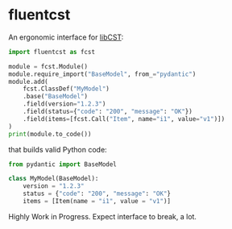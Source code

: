 # fluentcst

An ergonomic interface for [libCST](https://github.com/Instagram/LibCST):

```py
import fluentcst as fcst

module = fcst.Module()
module.require_import("BaseModel", from_="pydantic")
module.add(
    fcst.ClassDef("MyModel")
    .base("BaseModel")
    .field(version="1.2.3")
    .field(status={"code": "200", "message": "OK"})
    .field(items=[fcst.Call("Item", name="i1", value="v1")])
)
print(module.to_code())
```

that builds valid Python code:

```py
from pydantic import BaseModel

class MyModel(BaseModel):
    version = "1.2.3"
    status = {"code": "200", "message": "OK"}
    items = [Item(name = "i1", value = "v1")]
```

Highly Work in Progress. Expect interface to break, a lot.
